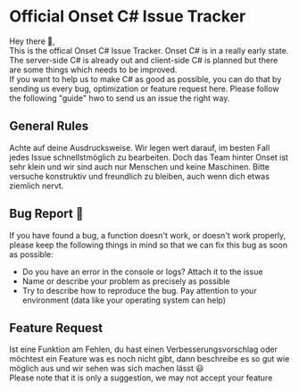 # Official Onset C# Issue Tracker
Hey there 👋,   
This is the offical Onset C# Issue Tracker. Onset C# is in a really early state. The server-side C# is already out and client-side C# is planned but there are some things which needs to be improved.    
If you want to help us to make C# as good as possible, you can do that by sending us every bug, optimization or feature request here. Please follow the following "guide" hwo to send us an issue the right way.

## General Rules
Achte auf deine Ausdrucksweise. Wir legen wert darauf, im besten Fall jedes Issue schnellstmöglich zu bearbeiten. Doch das Team hinter Onset ist sehr klein und wir sind auch nur Menschen und keine Maschinen. Bitte versuche konstruktiv und freundlich zu bleiben, auch wenn dich etwas ziemlich nervt. 

## Bug Report 🐛
If you have found a bug, a function doesn't work, or doesn't work properly, please keep the following things in mind so that we can fix this bug as soon as possible:
- Do you have an error in the console or logs? Attach it to the issue
- Name or describe your problem as precisely as possible
- Try to describe how to reproduce the bug. Pay attention to your environment (data like your operating system can help)

## Feature Request
Ist eine Funktion am Fehlen, du hast einen Verbesserungsvorschlag oder möchtest ein Feature was es noch nicht gibt, dann beschreibe es so gut wie möglich aus und wir sehen was sich machen lässt 😃    
Please note that it is only a suggestion, we may not accept your feature
